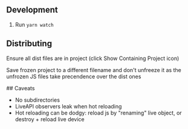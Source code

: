## Development

1. Run `yarn watch`

## Distributing

Ensure all dist files are in project (click Show Containing Project icon)

Save frozen project to a different filename and don't unfreeze it as the unfrozen JS files take precendence over the dist ones

## Caveats

- No subdirectories
- LiveAPI observers leak when hot reloading
- Hot reloading can be dodgy: reload js by "renaming" live object, or destroy + reload live device
